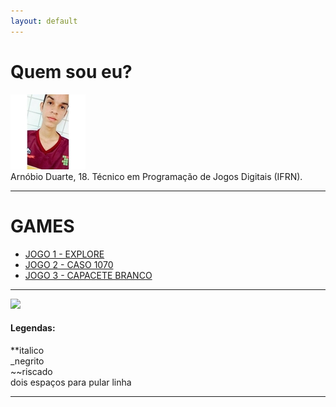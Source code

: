 ```yaml
---
layout: default
---
```

# Quem sou eu?
![](arno.jpg)  
Arnóbio Duarte, 18. Técnico em Programação de Jogos Digitais (IFRN).

* * * 

# GAMES
* [JOGO 1 - EXPLORE]()  
* [JOGO 2 - CASO 1070](https://leonardofelipe.github.io/CASO1070/)  
* [JOGO 3 - CAPACETE BRANCO](https://zevictor.github.io/CapWhite/)  
* * * 



![](http://portal.ifrn.edu.br/++resource++ifrn.tema2011.images/logo.png)

#### Legendas:
**italico  
_negrito  
~~riscado  
  dois espaços para pular linha  
  
* * * 
